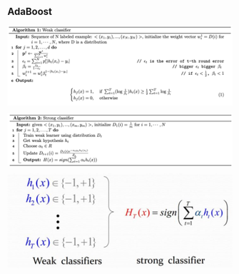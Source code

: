 ## AdaBoost


![ada1](https://github.com/bochendong/Machine-learning/raw/master/image/ada1.png)

![ada2](https://github.com/bochendong/Machine-learning/raw/master/image/ada2.png)

![ada3](https://github.com/bochendong/Machine-learning/raw/master/image/ada3.png)
